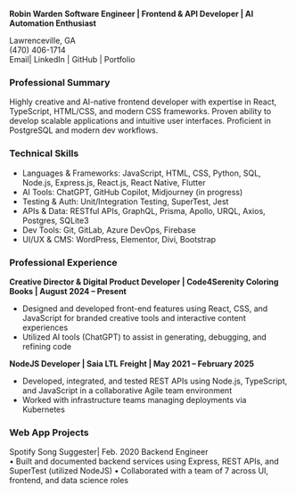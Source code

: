 **Robin Warden**
**Software Engineer | Frontend & API Developer | AI Automation Enthusiast**

Lawrenceville, GA        
(470) 406-1714      
Email| LinkedIn | GitHub | Portfolio

### Professional Summary
Highly creative and AI-native frontend developer with expertise in React, TypeScript, HTML/CSS, and modern CSS frameworks. Proven ability to develop scalable applications and intuitive user interfaces. Proficient in PostgreSQL and modern dev workflows.

### Technical Skills
* Languages & Frameworks: JavaScript, HTML, CSS, Python, SQL, Node.js, Express.js, React.js, React Native, Flutter
* AI Tools: ChatGPT, GitHub Copilot, Midjourney (in progress)
* Testing & Auth: Unit/Integration Testing, SuperTest, Jest
* APIs & Data: RESTful APIs, GraphQL, Prisma, Apollo, URQL, Axios, Postgres, SQLite3
* Dev Tools: Git, GitLab, Azure DevOps, Firebase
* UI/UX & CMS: WordPress, Elementor, Divi, Bootstrap

### Professional Experience

**Creative Director & Digital Product Developer | Code4Serenity Coloring Books | August 2024 – Present**
* Designed and developed front-end features using React, CSS, and JavaScript for branded creative tools and interactive content experiences
* Utilized AI tools (ChatGPT) to assist in generating, debugging, and refining code

**NodeJS Developer | Saia LTL Freight | May 2021 – February 2025**
* Developed, integrated, and tested REST APIs using Node.js, TypeScript, and JavaScript in a collaborative Agile team environment
* Worked with infrastructure teams managing deployments via Kubernetes

### Web App Projects
Spotify Song Suggester| Feb. 2020 
Backend Engineer  
• Built and documented backend services using Express, REST APIs, and SuperTest (utilized NodeJS)
• Collaborated with a team of 7 across UI, frontend, and data science roles